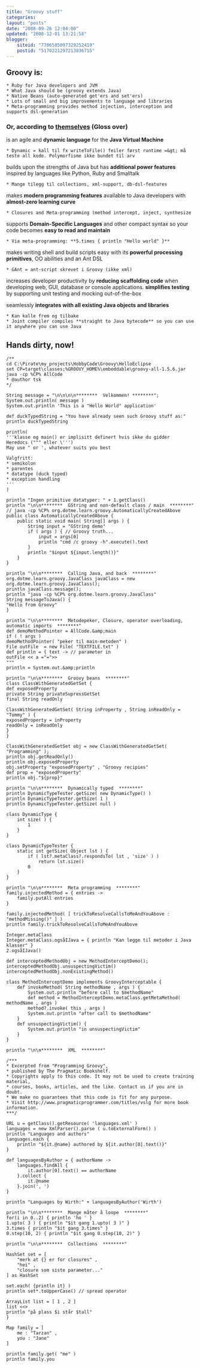 ```yaml
---
title: "Groovy stuff"
categories: 
layout: "posts"
date: "2008-09-26 12:04:00"
updated: "2008-12-01 13:21:58"
blogger:
    siteid: "7706585097329252419"
    postid: "5170221297213836715"
---
```


### <big>Groovy is:</big>

	* Ruby for Java developers and JVM
	* What Java should be (groovy extends Java)
	* Native Beans (auto-generated get'ers and set'ers)
	* Lots of small and big improvements to language and libraries
	* Meta-programming provides method injection, interception and supports dsl-generation  

### Or, according to <a href="http://groovy.codehaus.org/">themselves</a> (Gloss over)
is an agile and **dynamic language** for the **Java Virtual Machine**

	* Dynamic = kall til fx writeToFile() feiler først runtime =&gt; må teste all kode. Polymorfisme ikke bundet til arv
builds upon the strengths of Java but has **additional power features** inspired by languages like Python, Ruby and Smalltalk

	* Mange tilegg til collections, xml-support, db-dsl-features 
makes **modern programming features** available to Java developers with **almost-zero learning curve**

	* Closures and Meta-programming (method intercept, inject, synthesize 
supports **Domain-Specific Languages** and other compact syntax so your code becomes **easy to read and maintain**

	* Via meta-programming: **5.times { println "Hello world" }** 
makes writing shell and build scripts easy with its **powerful processing primitives**, OO abilities and an Ant DSL

	* GAnt = ant-script skrevet i Groovy (ikke xml) 
increases developer productivity by **reducing scaffolding code** when developing web, GUI, database or console applications. **simplifies testing** by supporting unit testing and mocking out-of-the-box

seamlessly **integrates with all existing Java objects and libraries**

	* Kan kalle frem og tilbake  
	* Joint compiler compiles **straight to Java bytecode** so you can use it anywhere you can use Java

## Hands dirty, now!
```
/**
cd C:\Pirate\my_projects\HobbyCode\Groovy\HelloEclipse
set CP=target\classes;%GROOVY_HOME%\embeddable\groovy-all-1.5.6.jar
java -cp %CP% AllCode
* @author tsk
*/

String message = "\n\n\n\n********  Velkommen! ********";
System.out.println( message )
System.out.println 'This is a "Hello World" application'

def duckTypedString = "You have already seen such Groovy stuff as:"
println duckTypedString

println(
'''klasse og main() er implisitt definert hvis ikke du gidder
Heredocs (""" eller \''')
May use " or ', whatever suits you best

Valgfritt:
* semikolon
* parentes
* datatype (duck typed)
* exception handling
'''
)

println "Ingen primitive datatyper: " + 1.getClass()
println "\n\n********  GString and non-default class / main  ********"
// java -cp %CP% org.dotme.learn.groovy.AutomaticallyCreatedAbove
public class AutomaticallyCreatedAbove {
	public static void main( String[] args ) {
		String input = "GString demo"
		if ( args ) { // Groovy truth...
			input = args[0]
			println "cmd /c groovy -h".execute().text
		}
		println "$input ${input.length()}"
	}
}

println "\n\n********  Calling Java, and back  ********"
org.dotme.learn.groovy.JavaClass javaClass = new org.dotme.learn.groovy.JavaClass();
println javaClass.message();
println "java -cp %CP% org.dotme.learn.groovy.JavaClass"
String messageToJava() {
"Hello from Groovy"
}

println "\n\n********  Metodepeker, Closure, operator overloading, automatic imports  ********"
def demoMethodPointer = AllCode.&amp;main
if ( ! args )
demoMethodPointer( "peker til main-metoden" )
File outFile  = new File( "TEXTFILE.txt" )
def println = { text -> // parameter in
outFile << a ="=">>
"""
println = System.out.&amp;println

println "\n\n********  Groovy beans  ********"
class ClassWithGeneratedGetSet {
def exposedProperty
private String privateSupressGetSet
final String readOnly

ClassWithGeneratedGetSet( String inProperty , String inReadOnly = "Tommy" ) {
exposedProperty = inProperty
readOnly = inReadOnly
}
}

ClassWithGeneratedGetSet obj = new ClassWithGeneratedGetSet( "Programming" );
println obj.getReadOnly()
println obj.exposedProperty
obj.setProperty "exposedProperty" , "Groovy recipies"
def prop = "exposedProperty"
println obj."${prop}"

println "\n\n********  Dynamically typed  ********"
println DynamicTypeTester.getSize( new DynamicType() )
println DynamicTypeTester.getSize( 1 )
println DynamicTypeTester.getSize( null )

class DynamicType {
	int size( ) {
		1
	}
}

class DynamicTypeTester {
	static int getSize( Object lst ) {
		if ( lst?.metaClass?.respondsTo( lst , 'size' ) )
			return lst.size()
		0
	}
}

println "\n\n********  Meta programming  ********"
family.injectedMethod = { entries ->
	family.putAll entries
}

family.injectedMethod( [ trickToResolveCallsToMeAndYouAbove : "methodMissing()" ] )
println family.trickToResolveCallsToMeAndYouAbove

Integer.metaClass
Integer.metaClass.ogsåIJava = { println "Kan legge til metoder i Java klasser" }
2.ogsåIJava()

def interceptedMethodObj = new MethodInterceptDemo();
interceptedMethodObj.unsuspectingVictim()
interceptedMethodObj.nonExistingMethod()

class MethodInterceptDemo implements GroovyInterceptable {
	def invokeMethod( String methodName , args ) {
		System.out.println "before call to $methodName"
		def method = MethodInterceptDemo.metaClass.getMetaMethod( methodName , args )
		method?.invoke( this , args )
		System.out.println "after call to $methodName"
	}
	def unsuspectingVictim() {
		System.out.println "in unsuspectingVictim"
	}
}

println "\n\n********  XML  ********"

/***
* Excerpted from "Programming Groovy",
* published by The Pragmatic Bookshelf.
* Copyrights apply to this code. It may not be used to create training material,
* courses, books, articles, and the like. Contact us if you are in doubt.
* We make no guarantees that this code is fit for any purpose.
* Visit http://www.pragmaticprogrammer.com/titles/vslg for more book information.
***/

URL u = getClass().getResource( 'languages.xml' )
languages = new XmlParser().parse ( u.toExternalForm() )
println "Languages and authors"
languages.each {
	println "${it.@name} authored by ${it.author[0].text()}"
}

def languagesByAuthor = { authorName ->
	languages.findAll {
		it.author[0].text() == authorName
	}.collect {
		it.@name
	}.join(', ')
}

println "Languages by Wirth:" + languagesByAuthor('Wirth')

println "\n\n********  Mange måter å loope  ********"
for(i in 0..2) { println 'ho ' }
1.upto( 3 ) { println "$it gang 1.upto( 3 )" }
3.times { println "$it gang 3.times" }
0.step(10, 2) { println "$it gang 0.step(10, 2)" }

println "\n\n********  Collections  ********"

HashSet set = [
	"merk at {} er for closures" ,
	"hei" ,
	"closure som siste parameter..."
] as HashSet

set.each( {println it} )
println set*.toUpperCase() // spread operator

ArrayList list = [ 1 , 2 ]
list <<>
println "på plass $i står $tall"
}

Map family = [
	me : "Tarzan" ,
	you : "Jane"
]

println family.get( "me" )
println family.you

```
